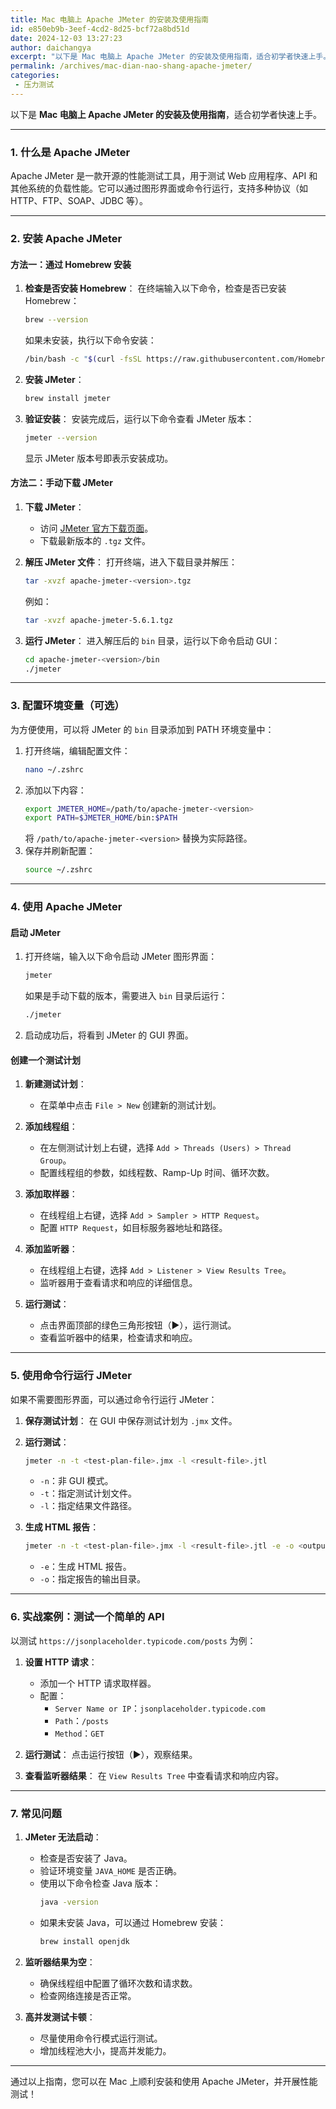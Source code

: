 ```yaml
---
title: Mac 电脑上 Apache JMeter 的安装及使用指南
id: e850eb9b-3eef-4cd2-8d25-bcf72a8bd51d
date: 2024-12-03 13:27:23
author: daichangya
excerpt: "以下是 Mac 电脑上 Apache JMeter 的安装及使用指南，适合初学者快速上手。 1. 什么是 Apache JMeter Apache JMeter 是一款开源的性能测试工具，用于测试 Web 应用程序、API 和其他系统的负载性能。它可以通过图形界面或命令行运行，支持多种协议（如 HT"
permalink: /archives/mac-dian-nao-shang-apache-jmeter/
categories:
 - 压力测试
---
```


以下是 **Mac 电脑上 Apache JMeter 的安装及使用指南**，适合初学者快速上手。

---

### **1. 什么是 Apache JMeter**
Apache JMeter 是一款开源的性能测试工具，用于测试 Web 应用程序、API 和其他系统的负载性能。它可以通过图形界面或命令行运行，支持多种协议（如 HTTP、FTP、SOAP、JDBC 等）。

---

### **2. 安装 Apache JMeter**

#### **方法一：通过 Homebrew 安装**
1. **检查是否安装 Homebrew**：
   在终端输入以下命令，检查是否已安装 Homebrew：
   ```bash
   brew --version
   ```
   如果未安装，执行以下命令安装：
   ```bash
   /bin/bash -c "$(curl -fsSL https://raw.githubusercontent.com/Homebrew/install/HEAD/install.sh)"
   ```

2. **安装 JMeter**：
   ```bash
   brew install jmeter
   ```

3. **验证安装**：
   安装完成后，运行以下命令查看 JMeter 版本：
   ```bash
   jmeter --version
   ```
   显示 JMeter 版本号即表示安装成功。

#### **方法二：手动下载 JMeter**
1. **下载 JMeter**：
   - 访问 [JMeter 官方下载页面](https://jmeter.apache.org/download_jmeter.cgi)。
   - 下载最新版本的 `.tgz` 文件。
<separator></separator>
2. **解压 JMeter 文件**：
   打开终端，进入下载目录并解压：
   ```bash
   tar -xvzf apache-jmeter-<version>.tgz
   ```
   例如：
   ```bash
   tar -xvzf apache-jmeter-5.6.1.tgz
   ```

3. **运行 JMeter**：
   进入解压后的 `bin` 目录，运行以下命令启动 GUI：
   ```bash
   cd apache-jmeter-<version>/bin
   ./jmeter
   ```

---

### **3. 配置环境变量（可选）**
为方便使用，可以将 JMeter 的 `bin` 目录添加到 PATH 环境变量中：
1. 打开终端，编辑配置文件：
   ```bash
   nano ~/.zshrc
   ```
2. 添加以下内容：
   ```bash
   export JMETER_HOME=/path/to/apache-jmeter-<version>
   export PATH=$JMETER_HOME/bin:$PATH
   ```
   将 `/path/to/apache-jmeter-<version>` 替换为实际路径。
3. 保存并刷新配置：
   ```bash
   source ~/.zshrc
   ```

---

### **4. 使用 Apache JMeter**

#### **启动 JMeter**
1. 打开终端，输入以下命令启动 JMeter 图形界面：
   ```bash
   jmeter
   ```
   如果是手动下载的版本，需要进入 `bin` 目录后运行：
   ```bash
   ./jmeter
   ```

2. 启动成功后，将看到 JMeter 的 GUI 界面。

#### **创建一个测试计划**
1. **新建测试计划**：
   - 在菜单中点击 `File > New` 创建新的测试计划。

2. **添加线程组**：
   - 在左侧测试计划上右键，选择 `Add > Threads (Users) > Thread Group`。
   - 配置线程组的参数，如线程数、Ramp-Up 时间、循环次数。

3. **添加取样器**：
   - 在线程组上右键，选择 `Add > Sampler > HTTP Request`。
   - 配置 `HTTP Request`，如目标服务器地址和路径。

4. **添加监听器**：
   - 在线程组上右键，选择 `Add > Listener > View Results Tree`。
   - 监听器用于查看请求和响应的详细信息。

5. **运行测试**：
   - 点击界面顶部的绿色三角形按钮（▶），运行测试。
   - 查看监听器中的结果，检查请求和响应。

---

### **5. 使用命令行运行 JMeter**
如果不需要图形界面，可以通过命令行运行 JMeter：
1. **保存测试计划**：
   在 GUI 中保存测试计划为 `.jmx` 文件。

2. **运行测试**：
   ```bash
   jmeter -n -t <test-plan-file>.jmx -l <result-file>.jtl
   ```
   - `-n`：非 GUI 模式。
   - `-t`：指定测试计划文件。
   - `-l`：指定结果文件路径。

3. **生成 HTML 报告**：
   ```bash
   jmeter -n -t <test-plan-file>.jmx -l <result-file>.jtl -e -o <output-folder>
   ```
   - `-e`：生成 HTML 报告。
   - `-o`：指定报告的输出目录。

---

### **6. 实战案例：测试一个简单的 API**
以测试 `https://jsonplaceholder.typicode.com/posts` 为例：
1. **设置 HTTP 请求**：
   - 添加一个 HTTP 请求取样器。
   - 配置：
     - `Server Name or IP`：`jsonplaceholder.typicode.com`
     - `Path`：`/posts`
     - `Method`：`GET`

2. **运行测试**：
   点击运行按钮（▶），观察结果。

3. **查看监听器结果**：
   在 `View Results Tree` 中查看请求和响应内容。

---

### **7. 常见问题**
1. **JMeter 无法启动**：
   - 检查是否安装了 Java。
   - 验证环境变量 `JAVA_HOME` 是否正确。
   - 使用以下命令检查 Java 版本：
     ```bash
     java -version
     ```
   - 如果未安装 Java，可以通过 Homebrew 安装：
     ```bash
     brew install openjdk
     ```

2. **监听器结果为空**：
   - 确保线程组中配置了循环次数和请求数。
   - 检查网络连接是否正常。

3. **高并发测试卡顿**：
   - 尽量使用命令行模式运行测试。
   - 增加线程池大小，提高并发能力。

---

通过以上指南，您可以在 Mac 上顺利安装和使用 Apache JMeter，并开展性能测试！